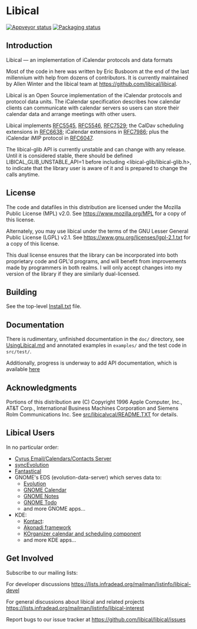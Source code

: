 # Libical

[![Appveyor status](https://ci.appveyor.com/api/projects/status/github/libical/libical?branch=master?svg=true)](https://ci.appveyor.com/api/projects/status/github/libical/libical)
[![Packaging status](https://repology.org/badge/tiny-repos/libical.svg)](https://repology.org/metapackage/libical)

## Introduction

Libical — an implementation of iCalendar protocols and data formats

Most of the code in here was written by Eric Busboom at the end
of the last millennium with help from dozens of contributors.
It is currently maintained by Allen Winter and the libical team
at <https://github.com/libical/libical>.

Libical is an Open Source implementation of the iCalendar protocols
and protocol data units. The iCalendar specification describes how
calendar clients can communicate with calendar servers so users can
store their calendar data and arrange meetings with other users.

Libical implements [RFC5545][], [RFC5546][], [RFC7529][]; the
CalDav scheduling extensions in [RFC6638][]; iCalendar extensions in [RFC7986][];
plus the iCalendar iMIP protocol in [RFC6047][].

[RFC5545]: https://tools.ietf.org/html/rfc5545
[RFC5546]: https://tools.ietf.org/html/rfc5546
[RFC7529]: https://tools.ietf.org/html/rfc7529
[RFC6638]: https://tools.ietf.org/html/rfc6638
[RFC6047]: https://tools.ietf.org/html/rfc6047
[RFC7986]: https://tools.ietf.org/html/rfc7986

The libical-glib API is currently unstable and can change with any release.
Until it is considered stable, there should be defined LIBICAL_GLIB_UNSTABLE_API=1
before including <libical-glib/libical-glib.h>, to indicate that the library user
is aware of it and is prepared to change the calls anytime.

## License

The code and datafiles in this distribution are licensed under the
Mozilla Public License (MPL) v2.0. See <https://www.mozilla.org/MPL>
for a copy of this license.

Alternately, you may use libical under the terms of the GNU Lesser
General Public License (LGPL) v2.1. See <https://www.gnu.org/licenses/lgpl-2.1.txt>
for a copy of this license.

This dual license ensures that the library can be incorporated into
both proprietary code and GPL'd programs, and will benefit from improvements
made by programmers in both realms. I will only accept changes into
my version of the library if they are similarly dual-licensed.

## Building

See the top-level [Install.txt](Install.txt) file.

## Documentation

There is rudimentary, unfinished documentation in the `doc/` directory,
see [UsingLibical.md](doc/UsingLibical.md)
and annotated examples in `examples/` and the test code in `src/test/`.

Additionally, progress is underway to add API documentation,
which is available [here](https://libical.github.io/libical/apidocs/index.html)

## Acknowledgments

Portions of this distribution are (C) Copyright 1996 Apple Computer,
Inc., AT&T Corp., International Business Machines Corporation and
Siemens Rolm Communications Inc. See
[src/libicalvcal/README.TXT](src/libicalvcal/README.txt) for
details.

## Libical Users

In no particular order:

* [Cyrus Email/Calendars/Contacts Server](https://www.cyrusimap.org)
* [syncEvolution](https://syncevolution.org)
* [Fantastical](https://flexibits.com/fantastical)
* GNOME's EDS (evolution-data-server) which serves data to:
  * [Evolution](https://wiki.gnome.org/Apps/Evolution)
  * [GNOME Calendar](https://wiki.gnome.org/Apps/Calendar)
  * [GNOME Notes](https://wiki.gnome.org/Apps/Notes)
  * [GNOME Todo](https://wiki.gnome.org/Apps/Todo)
  * and more GNOME apps...
* KDE:
  * [Kontact](https://kontact.kde.org):
  * [Akonadi framework](https://kontact.kde.org/components/akonadi.html)
  * [KOrganizer calendar and scheduling component](https://kontact.kde.org/components/korganizer.html)
  * and more KDE apps...

## Get Involved

Subscribe to our mailing lists:

For developer discussions
  <https://lists.infradead.org/mailman/listinfo/libical-devel>

For general discussions about libical and related projects
  <https://lists.infradead.org/mailman/listinfo/libical-interest>

Report bugs to our issue tracker at
  <https://github.com/libical/libical/issues>
